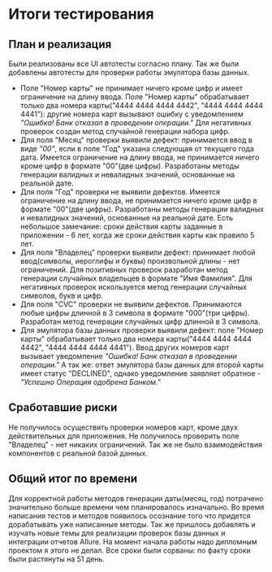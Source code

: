 # Итоги тестирования

## План и реализация

Были реализованы все UI автотесты согласно плану. Так же были добавлены автотесты для проверки работы эмулятора базы данных.

- Поле "Номер карты" не принимает ничего кроме цифр и имеет ограничение на длину ввода. Поле "Номер карты" обрабатывает только два номера карты("4444 4444 4444 4442", "4444 4444 4444 4441"): другие номера карт вызывают ошибку с уведомлением *"Ошибка! Банк отказал в проведении операции."* Для негативных проверок создан метод случайной генерации набора цифр.
- Для поля "Месяц" проверки выявили дефект: принимается ввод в виде *"00"*, если в поле "Год" указана следующая от текущего года дата. Имеется ограничение на длину ввода, не принимается ничего кроме цифр в формате "00"(две цифры). Разработаны методы генерации валидных и невалидных значений, основанные на реальной дате.
- Для поля "Год" проверки не выявили дефектов. Имеется ограничение на длину ввода, не принимается ничего кроме цифр в формате "00"(две цифры). Разработаны методы генерации валидных и невалидных значений, основанные на реальной дате. Есть небольшое замечание: сроки действия карты заданные в приложении - 6 лет, когда же сроки действия карты как правило 5 лет.
- Для поля "Владелец" проверки выявили дефект: принимает любой ввод(символы, иероглифы и буквы) произвольной длины - нет ограничений. Для позитивных проверок разработан метод генерации случайных владельцев в формате "Имя Фамилия". Для негативных проверок искользуется метод генерации случайных символов, букв и цифр.
- Для поля "CVC" проверки не выявили дефектов. Принимаются любые цифры длинной в 3 символа в формате "000"(три цифры). Разработан метод генерации случайных цифр длинной в 3 символа.
- Для эмулятора базы данных проверки выявили дефект: поле "Номер карты" обрабатывает только два номера карты("4444 4444 4444 4442", "4444 4444 4444 4441"). Ввод других номеров карт вызывает уведомление *"Ошибка! Банк отказал в проведении операции."* А так же: ответ эмулятора базы данных для второй карты имеет статус "DECLINED", однако уведомление заявляет обратное - *"Успешно Операция одобрена Банком."*

## Сработавшие риски

Не получилось осуществить проверки номеров карт, кроме двух действительных для приложения.
Не получилось проверить поле "Владелец" - нет никаких ограничений.
Так же не было взаимодействия компонентов с реальной базой данных.

## Общий итог по времени

Для корректной работы методов генерации даты(месяц, год) потрачено значительно больше времени чем планировалось изначально. Во время написания тестов и методов появилось осознание того что придется дорабатывать уже написанные методы. Так же пришлось добавлять и изучать новые темы для реализации проверок базы данных и интеграции отчетов Allure. На момент начала работы надо дипломным проектом я этого не делал.
Все сроки были сорваны: по факту сроки были растянуты на 51 день.